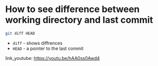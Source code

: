 # How to see difference between working directory and last commit

```bash
git diff HEAD
```

- `diff` - shows diffrences
- `HEAD` - a pointer to the last commit


link_youtube: https://youtu.be/hAA0ss0Awd4
